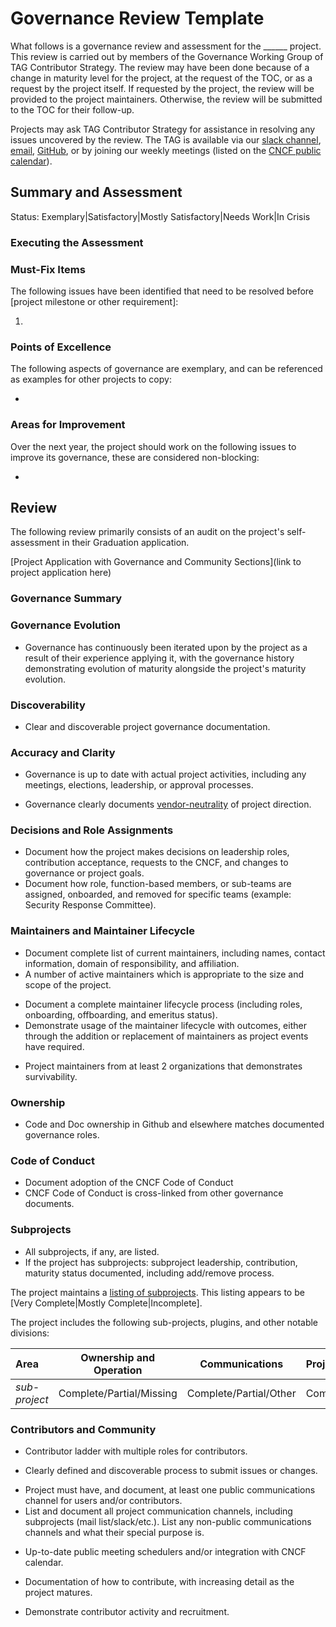 # Governance Review Template

What follows is a governance review and assessment for the ______ project. This review is carried out by members of the Governance Working Group of TAG Contributor Strategy. The review may have been done because of a change in maturity level for the project, at the request of the TOC, or as a request by the project itself. If requested by the project, the review will be provided to the project maintainers. Otherwise, the review will be submitted to the TOC for their follow-up.

Projects may ask TAG Contributor Strategy for assistance in resolving any issues uncovered by the review. The TAG is available via our [slack channel](https://cloud-native.slack.com/archives/CT6CWS1JN), [email](https://lists.cncf.io/g/cncf-tag-contributor-strategy), [GitHub](https://github.com/cncf/tag-contributor-strategy), or by joining our weekly meetings (listed on the [CNCF public calendar](https://www.cncf.io/calendar/)).

## Summary and Assessment

<!--- Status summary:
Exemplary: project has an extraordinary level of governance development and implementation, and can be used as an example for other projects
Satisfactory: project has appropriate governance for its maturity level and is following that governance
Mostly Satisfactory: project has mostly appropriate governance, but needs to fix one or two things
Needs Work: project's governance is lacking and inadequate for its current level of maturity, and needs substantial work to overcome that
In Crisis: project appears to have several outstanding, critical issues that require attention, clarity, and/or direct guidance from CNCF in order to return to a state of good health and standing.
--->

Status: Exemplary|Satisfactory|Mostly Satisfactory|Needs Work|In Crisis

<!--- Short paragraph summarizing the general state of project governance. In the event the project governance requires attention, notify the TOC liaison for their awareness. --->

### Executing the Assessment

<!--- A brief description that details the timebox the assessment occurred and the individuals involved in the assessment. --->

### Must-Fix Items

The following issues have been identified that need to be resolved before [project milestone or other requirement]:

<!--- The items in the list should be summarized, have a prioritized ordering and are expected to be considered Critical or High,  these are explicit and implicit blockers to project advancement within the [CNCF Matriculation process](https://github.com/cncf/toc/tree/main/process#how-to-apply-to-move-levels). For each item in this list, a corresponding detailed description should be supplied. Note that which items are required depends on the project's maturity level. 
File an issue with the project for each item on this list, and link to it. --->

1. 

### Points of Excellence

The following aspects of governance are exemplary, and can be referenced as examples for other projects to copy:

<!--- List of governance aspects where the project is exceeding expectations, or any novelty in their approach to governance. --->

*

### Areas for Improvement

Over the next year, the project should work on the following issues to improve its governance, these are considered non-blocking:

<!--- This is a summarized listing of longer term improvement areas for the project. These items are strongly encouraged but not required for the project's maturity level. Fully detailed descriptions are found in the Finding Table. Items listed here should be in priority ordering and would be considered Medium and Low. --->

*

## Review

The following review primarily consists of an audit on the project's self-assessment in their Graduation application.

[Project Application with Governance and Community Sections](link to project application here)

### Governance Summary

<!--- Short narrative describing the governance type of the project, some general information about its leadership, and the project's general status and maturity. If the project has any unusual aspects to its governance, describe them here.  Link to the project's existing documents where applicable. --->

### Governance Evolution

* Governance has continuously been iterated upon by the project as a result of their experience applying it, with the governance history demonstrating evolution of maturity alongside the project's maturity evolution.

<!--- How has the project's governance evolved over time?  Is the project steadily refining/advancing its governance as the project grows and resolves issues? --->

### Discoverability

* Clear and discoverable project governance documentation.

<!--- Where are governance documents located?  Primary repo, Community Repo, somewhere else? --->

<!--- How easy is it for potential contributors to find and read the governance documentation? Is it findable from the project web page? Are governance files named clearly, and interlinked across the projects repos to the primary? --->

### Accuracy and Clarity

* Governance is up to date with actual project activities, including any meetings, elections, leadership, or approval processes.

<!--- Are the governance documents up to date?  Do they accurately reflect current project participants, code and subproject status, etc?  Check for:
- meetings actually happening
- elections actually happening
- leadership being updated
- PR approval process following documentation --->

* Governance clearly documents [vendor-neutrality](https://contribute.cncf.io/maintainers/community/vendor-neutrality/) of project direction.

<!--- Check that governance is documented to be vendor-neutral, or at least not vendor-specific, including:
- leadership positions are vendor-neutral
- meetings etc. are community-owned and open
- blogs and communications channels are community-owned and have guidelines 
Also check for general openness of the governance.  Are meetings open or closed?  
are public records of decisions kept? --->

### Decisions and Role Assignments

* Document how the project makes decisions on leadership roles, contribution acceptance, requests to the CNCF, and changes to governance or project goals.
* Document how role, function-based members, or sub-teams are assigned, onboarded, and removed for specific teams (example: Security Response Committee).

<!--- Check that Governance.md and other documents cover all of the above.  This should include:
- Definitions of leadership roles
- Qualifications, duties, and selection process
- Removal process, including removal for inactivity and CoC violations
- Who has approver rights
- Process of updating the roadmap
--->

### Maintainers and Maintainer Lifecycle

* Document complete list of current maintainers, including names, contact information, domain of responsibility, and affiliation.
* A number of active maintainers which is appropriate to the size and scope of the project.

<!--- Check maintainers.md, governance.md, contributor ladder and other files.
Maintainers file should have contact info (not just GH handles), other useful information, and employer
Do a quick sanity check on the number of maintainers.  A very large critical project applying for graduation which has three maintainers is probably at bus-factor risk.  In contrast, a narrowly-scoped project with 50 maintainers is probably listing people who are not actually maintainers.
Also check that maintainers on the list are active using Devstats, GitHub and LFX Insights.  Query inactive maintainers. --->

* Document a complete maintainer lifecycle process (including roles, onboarding, offboarding, and emeritus status).
* Demonstrate usage of the maintainer lifecycle with outcomes, either through the addition or replacement of maintainers as project events have required.

<!--- Look at governance.md/contributor ladder and other documents.  Look at maintainer.md file history.
Look for evidence that maintainers have turned over, particularly new maintainer recruitment
and retiring inactive maintainers.  Also look that qualifications for new maintainers are
clear and that those qualifications are honored. --->

* Project maintainers from at least 2 organizations that demonstrates survivability.

<!--- Look at maintainer employer affiliation. At graduated level, having everyone working for the same
organization demonstrates some probable problems.  Inactive maintainers do not fix the maintainer
diversity problem. Combine this review with lifecycle above; projects with strong recruitment stories
are lower risk even when not very diverse. --->

### Ownership

* Code and Doc ownership in Github and elsewhere matches documented governance roles.

<!--- right now there is very little ability to audit this.  You can record here 
whether the project is using Prow or Sherriff (both of which are good), but if not
you can't verify ownership. Parts of the governance documentation that talk about
assigning permissions is also good, but the absence of those isn't notable. --->

### Code of Conduct

* Document adoption of the CNCF Code of Conduct
* CNCF Code of Conduct is cross-linked from other governance documents.

<!--- The CNCF CoC should be present in all appropriate places in the project, which 
includes their Community or main repository, and public website at a minimum.  Other
community and governance documentation should refer to the CoC; for example, role
removal process should mention that people can be removed for CoC violations.  
If the project is handling their own CoC reports rather than just sending them 
directly to the CNCF CoCC, you need to check if this is adequately documented, including
who receives the reports and how and where they're evaluated. --->

### Subprojects

* All subprojects, if any, are listed.
* If the project has subprojects: subproject leadership, contribution, maturity status documented, including add/remove process.

<!--- If the project has subprojects, plugins, or other divisions define them here. For each, is ownership and operation of clearly described? Are any standing committees/teams fully described, including listing their members? Does it conform to, align, and is it within scope of the governance expectations of the project?  Does is list communications channels and standing meetings?
A subproject audit is often very useful to projects because this part of things tends to 
bit-rot quite a bit, and you can help them see where they need to update it. 
If the project has a full listing of suboprojects use the text below.  Completeness hinges on whether subproject listings include full ownership, communications, and alignment info. --->

The project maintains a [listing of subprojects](LINK).  This listing appears to be [Very Complete|Mostly Complete|Incomplete].

<!--- if the project does not maintain a listing, or if the listing is incomplete, then
fill in the audit info below.  Otherwise, delete it.  Ownership and Operation is "who runs this subproject", Communications includes meetings, channels and email, and Project Alignment is "what part of the project is this, and how mature is it".  --->

The project includes the following sub-projects, plugins, and other notable divisions:

| Area | Ownership and Operation | Communications | Project Alignment | Notes |
|:-----|:-----------------------:|:---------------:|:------------------|:---|
|*sub-project*| Complete/Partial/Missing | Complete/Partial/Other | Complete/Partial/Conflict | |

### Contributors and Community

* Contributor ladder with multiple roles for contributors.

<!-- Note that a contributor ladder is NOT required, but it is a good idea.  Check the supplied one;
does it have most of the project roles that actually exist?  Do those roles form a reasonable set
of steps from new contributor to maintainer?  Does each role have qualifications, duties, and powers 
defined?
If the project does not have one, suggest that TAG-CS could help them create one. --->

* Clearly defined and discoverable process to submit issues or changes.

<!-- Files: contributing.md, reviewing.md, release.md, other files which form a
howto for contributors.  Check for the presence of these and their completeness;
as a project grows it should be adding more and more detailed content to its contributor
docs. 
If you have time or reason to, spot check issue and PR activity on the project's main repos,
and the devstats charts related to contributions.  Are contributions by non-maintainers
handled or ignored?  Is the project accumulating a backlog of unreviewed contributions, or
concluding them? --> 

* Project must have, and document, at least one public communications channel for users and/or contributors.
* List and document all project communication channels, including subprojects (mail list/slack/etc.).  List any non-public communications channels and what their special purpose is.

<!-- audit the list of communications channels supplied.  Does it include at least one
general channel?  Does it include all channels you know of?  Are those channels public/
owned by the CNCF, or are some of them private channels controlled by someone else? -->

* Up-to-date public meeting schedulers and/or integration with CNCF calendar.

<!-- Does the project have a calendar (ideally integrated with the CNCF calendar)
that lists all documented meetings?  Are there archival videos and minutes kept
of these meetings?  Are the meeting agendas findable and useful? --> 

* Documentation of how to contribute, with increasing detail as the project matures.

<!-- Files: contributing.md, reviewing.md, release.md, other files which form a
howto for contributors.  Check for the presence of these and their completeness;
as a project grows it should be adding more and more detailed content to its contributor
docs. Cite missing parts based on the level of maturity of the project. --->

* Demonstrate contributor activity and recruitment.

<!-- Check provided evidence Spot check issue and PR activity on the project's main repos,
and the devstats charts related to contributions.  Are contributions by non-maintainers
handled or ignored?  Is the project accumulating a backlog of unreviewed contributions, or
concluding them? --> 




